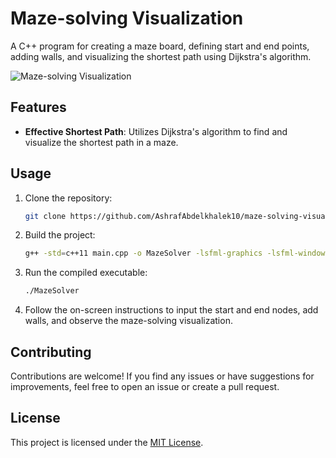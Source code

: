 # Maze-solving Visualization

A C++ program for creating a maze board, defining start and end points, adding walls, and visualizing the shortest path using Dijkstra's algorithm.

![Maze-solving Visualization](screenshots/maze_solver.gif)

## Features

- **Effective Shortest Path**: Utilizes Dijkstra's algorithm to find and visualize the shortest path in a maze.

## Usage

1. Clone the repository:

    ```bash
    git clone https://github.com/AshrafAbdelkhalek10/maze-solving-visualization.git
    ```

2. Build the project:

    ```bash
    g++ -std=c++11 main.cpp -o MazeSolver -lsfml-graphics -lsfml-window -lsfml-system -lsfml-audio
    ```

3. Run the compiled executable:

    ```bash
    ./MazeSolver
    ```

4. Follow the on-screen instructions to input the start and end nodes, add walls, and observe the maze-solving visualization.

## Contributing

Contributions are welcome! If you find any issues or have suggestions for improvements, feel free to open an issue or create a pull request.

## License

This project is licensed under the [MIT License](LICENSE).

